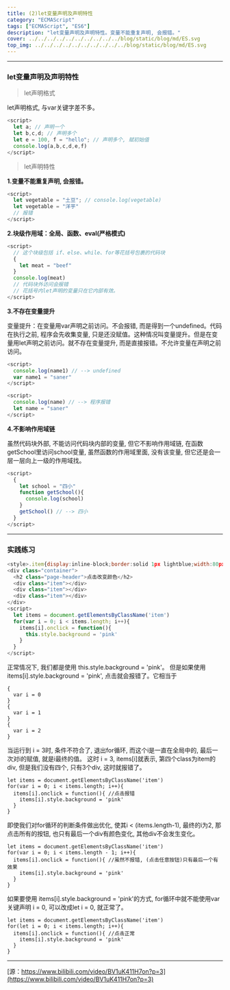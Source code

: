 ```yaml
---
title: (2)let变量声明及声明特性
category: "ECMAScript"
tags: ["ECMAScript", "ES6"]
description: "let变量声明及声明特性。变量不能重复声明, 会报错。"
cover: ../../../../../../../../../../blog/static/blog/md/ES.svg
top_img: ../../../../../../../../../../blog/static/blog/md/ES.svg
---
```


***

### let变量声明及声明特性

> let声明格式

let声明格式, 与var关键字差不多。


```js es
<script>
  let a; // 声明一个
  let b,c,d; // 声明多个
  let e = 100, f = "hello"; // 声明多个, 赋初始值
  console.log(a,b,c,d,e,f)
</script>
```


> let声明特性

**1.变量不能重复声明, 会报错。**


```js es
<script>
  let vegetable = "土豆"; // console.log(vegetable)
  let vegetable = "洋芋"
  // 报错
</script>
```

**2.块级作用域：全局、函数、eval(严格模式)**


```js es
<script>
  // 这个块级包括 if、else、while、for等花括号包裹的代码块
  {
    let meat = "beef"
  }
  console.log(meat)
  // 代码块外访问会报错
  // 花括号内let声明的变量只在它内部有效。
</script>
```

**3.不存在变量提升**

变量提升：在变量用var声明之前访问。不会报错, 而是得到一个undefined。代码在执行之前, 程序会先收集变量, 只是还没赋值。这种情况叫变量提升。但是在变量用let声明之前访问。就不存在变量提升, 而是直接报错。不允许变量在声明之前访问。


```js es
<script>
  console.log(name1) // --> undefined
  var name1 = "saner"
</script>

<script>
  console.log(name) // --> 程序报错
  let name = "saner"
</script>
```

**4.不影响作用域链**

虽然代码块外部, 不能访问代码块内部的变量, 但它不影响作用域链, 在函数getSchool里访问school变量, 虽然函数的作用域里面, 没有该变量, 但它还是会一层一层向上一级的作用域找。


```js es
<script>
  {
    let school = "四小"
    function getSchool(){
      console.log(school)
    }
    getSchool() // --> 四小
  }
</script>
```


***

### 实践练习


```js es
<style>.item{display:inline-block;border:solid 1px lightblue;width:80px;height:30px;user-select:none;}</style>
<div class="container">
  <h2 class="page-header">点击改变颜色</h2>
  <div class="item"></div>
  <div class="item"></div>
  <div class="item"></div>
</div>
<script>
  let items = document.getElementsByClassName('item')
  for(var i = 0; i < items.length; i++){
    items[i].onclick = function(){
      this.style.background = 'pink'
    }
  }
</script>
```

正常情况下, 我们都是使用 this.style.background = 'pink'。
但是如果使用items[i].style.background = 'pink', 点击就会报错了。它相当于


    {
      var i = 0
    }
    {
      var i = 1
    }
    {
      var i = 2
    }

当运行到 i = 3时, 条件不符合了, 退出for循环, 而这个i是一直在全局中的, 最后一次对i的赋值, 就是i最终的值。
这时 i = 3, items[i]就表示, 第四个class为item的div, 但是我们没有四个, 只有3个div, 这时就报错了。


    let items = document.getElementsByClassName('item')
    for(var i = 0; i < items.length; i++){
      items[i].onclick = function(){ //点击报错
        items[i].style.background = 'pink'
      }
    }


即使我们对for循环的判断条件做出优化, 使其i < (items.length-1), 最终的i为2, 那点击所有的按钮, 也只有最后一个div有颜色变化, 其他div不会发生变化。


    let items = document.getElementsByClassName('item')
    for(var i = 0; i < items.length - 1; i++){
      items[i].onclick = function(){ //虽然不报错, (点击任意按钮)只有最后一个有效果
        items[i].style.background = 'pink'
      }
    }


如果要使用 items[i].style.background = 'pink'的方式, for循环中就不能使用var关键声明 i = 0, 可以改成let i = 0, 就正常了。


    let items = document.getElementsByClassName('item')
    for(let i = 0; i < items.length; i++){
      items[i].onclick = function(){ //点击正常
        items[i].style.background = 'pink'
      }
    }


***

[源：https://www.bilibili.com/video/BV1uK411H7on?p=3](https://www.bilibili.com/video/BV1uK411H7on?p=3)